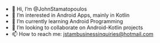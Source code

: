 - 👋 Hi, I’m @JohnStamatopoulos
- 👀 I’m interested in Android Apps, mainly in Kotlin
- 🌱 I’m currently learning Android Programming
- 💞️ I’m looking to collaborate on Android-Kotlin projects
- 📫 How to reach me: jstambusinessinquiries@hotmail.com
<!---
JohnStamatopoulos/JohnStamatopoulos is a ✨ special ✨ repository because its `README.md` (this file) appears on your GitHub profile.
You can click the Preview link to take a look at your changes.
--->
